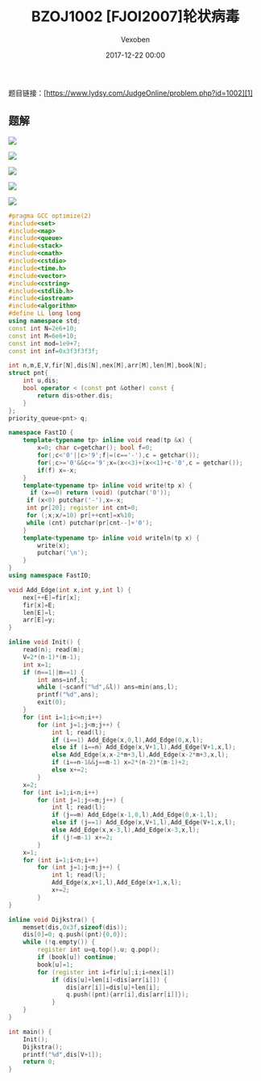 ﻿---
layout: post
title: BZOJ1002 [FJOI2007]轮状病毒
date: 2017-12-22 00:00
categories: training
tags: Matrix-Tree
img: assets/images/Blog/2017-12-22-BZOJ1002-[FJOI2007]%E8%BD%AE%E7%8A%B6%E7%97%85%E6%AF%92.JPG
author: Vexoben
---

题目链接：[https://www.lydsy.com/JudgeOnline/problem.php?id=1002][1]

## **题解**

![][2]  

![][3]  

![][4]  

![][5]  

![][6]  

```cpp
#pragma GCC optimize(2)
#include<set>
#include<map>
#include<queue>
#include<stack>
#include<cmath>
#include<cstdio>
#include<time.h>
#include<vector>
#include<cstring>
#include<stdlib.h>
#include<iostream>
#include<algorithm>
#define LL long long
using namespace std;
const int N=2e6+10;
const int M=6e6+10;
const int mod=1e9+7;
const int inf=0x3f3f3f3f;

int n,m,E,V,fir[N],dis[N],nex[M],arr[M],len[M],book[N];
struct pnt{
	int u,dis;
	bool operator < (const pnt &other) const {
		return dis>other.dis;
	}
};
priority_queue<pnt> q;

namespace FastIO {
	template<typename tp> inline void read(tp &x) {
		x=0; char c=getchar(); bool f=0;
		for(;c<'0'||c>'9';f|=(c=='-'),c = getchar());
		for(;c>='0'&&c<='9';x=(x<<3)+(x<<1)+c-'0',c = getchar());
		if(f) x=-x;
	}
	template<typename tp> inline void write(tp x) {
	  if (x==0) return (void) (putchar('0'));
     if (x<0) putchar('-'),x=-x;
     int pr[20]; register int cnt=0;
     for (;x;x/=10) pr[++cnt]=x%10;
     while (cnt) putchar(pr[cnt--]+'0');
	}
	template<typename tp> inline void writeln(tp x) {
		write(x);
		putchar('\n');
	}
}
using namespace FastIO;

void Add_Edge(int x,int y,int l) {
	nex[++E]=fir[x];
	fir[x]=E;
	len[E]=l;
	arr[E]=y;
}

inline void Init() {
	read(n); read(m);
	V=2*(n-1)*(m-1);
	int x=1;
	if (n==1||m==1) {
		int ans=inf,l;
		while (~scanf("%d",&l)) ans=min(ans,l);
		printf("%d",ans);
		exit(0);
	}
	for (int i=1;i<=n;i++)
		for (int j=1;j<m;j++) {
			int l; read(l);
			if (i==1) Add_Edge(x,0,l),Add_Edge(0,x,l);
			else if (i==n) Add_Edge(x,V+1,l),Add_Edge(V+1,x,l);
			else Add_Edge(x,x-2*m+3,l),Add_Edge(x-2*m+3,x,l);
			if (i==n-1&&j==m-1) x=2*(n-2)*(m-1)+2;
			else x+=2;
		}
	x=2;
	for (int i=1;i<n;i++)
		for (int j=1;j<=m;j++) {
			int l; read(l);
			if (j==m) Add_Edge(x-1,0,l),Add_Edge(0,x-1,l);
			else if (j==1) Add_Edge(x,V+1,l),Add_Edge(V+1,x,l);
			else Add_Edge(x,x-3,l),Add_Edge(x-3,x,l);
			if (j!=m-1) x+=2;
		}
	x=1;
	for (int i=1;i<n;i++)
		for (int j=1;j<m;j++) {
			int l; read(l);
			Add_Edge(x,x+1,l),Add_Edge(x+1,x,l);
			x+=2;
		}
}

inline void Dijkstra() {
	memset(dis,0x3f,sizeof(dis));
	dis[0]=0; q.push((pnt){0,0});
	while (!q.empty()) {
		register int u=q.top().u; q.pop();
		if (book[u]) continue;
		book[u]=1;
		for (register int i=fir[u];i;i=nex[i])
			if (dis[u]+len[i]<dis[arr[i]]) {
				dis[arr[i]]=dis[u]+len[i];
				q.push((pnt){arr[i],dis[arr[i]]});
			}
	}
}

int main() {
	Init();
	Dijkstra();
	printf("%d",dis[V+1]);
	return 0;
}
```
  [1]: https://www.lydsy.com/JudgeOnline/problem.php?id=1002
  [2]: assets/images/Blog/2017-12-22-BZOJ1002-%5BFJOI2007%5D%E8%BD%AE%E7%8A%B6%E7%97%85%E6%AF%92%282%29.JPG
  [3]: assets/images/Blog/2017-12-22-BZOJ1002-%5BFJOI2007%5D%E8%BD%AE%E7%8A%B6%E7%97%85%E6%AF%92%283%29.JPG
  [4]: assets/images/Blog/2017-12-22-BZOJ1002-%5BFJOI2007%5D%E8%BD%AE%E7%8A%B6%E7%97%85%E6%AF%92%284%29.JPG
  [5]: assets/images/Blog/2017-12-22-BZOJ1002-%5BFJOI2007%5D%E8%BD%AE%E7%8A%B6%E7%97%85%E6%AF%92%285%29.JPG
  [6]: assets/images/Blog/2017-12-22-BZOJ1002-%5BFJOI2007%5D%E8%BD%AE%E7%8A%B6%E7%97%85%E6%AF%92%286%29.JPG